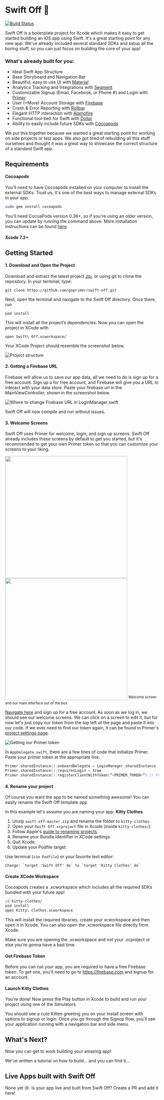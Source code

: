 # Swift Off :rocket:
[![Build Status](https://travis-ci.org/goprimer/swift-off.svg?branch=master)](https://travis-ci.org/goprimer/swift-off)

Swift Off is a boilerplate project for Xcode which makes it easy to get started building an iOS app using Swift. It's a great starting point for any new app. We've already included several standard SDKs and setup all the boring stuff, so you can just focus on building the core of your app!

### What's already built for you:
- Ideal Swift App Structure
- Base Storyboard and Navigation Bar
- Beautiful, easy to use UI with [Material](https://github.com/CosmicMind/Material)
- Analytics Tracking and Integrations with [Segment](https://segment.com)
- Customizable Signup (Email, Facebook, or Phone #) and Login with [Primer](https://goprimer.com)
- User (+More) Account Storage with [Firebase](https://www.firebase.com/)
- Crash & Error Reporting with [Rollbar](https://rollbar.com/)
- Elegant HTTP interaction with [Alamofire](https://github.com/Alamofire/Alamofire)
- Functional tool-belt for Swift with [Dollar](https://github.com/ankurp/Dollar)
- Ability to easily include future SDKs with [Cocoapods](https://cocoapods.org/)

We put this together because we wanted a great starting point for working on side projects or test apps. We also got tired of rebuilding all this stuff ourselves and thought it was a great way to showcase the correct structure of a standard Swift app.

## Requirements

#### Cocoapods
You'll need to have Cocoapods installed on your computer to install the external SDKs. Trust us, it's one of the best ways to manage external SDKs in your app.

```sh
sudo gem install cocoapods
```

You'll need CocoaPods version 0.36+, so if you're using an older version, you can update by running the command above. More installation instructions can be found [here](https://guides.cocoapods.org/using/getting-started.html#getting-started).

#### Xcode 7.2+

## Getting Started

#### 1. Download and Open the Project
Download and extract the latest project [zip](archive/master.zip), or using git to clone the repository. In your terminal, type:

    git clone https://github.com/goprimer/swift-off.git

Next, open the terminal and navigate to the Swift Off directory. Once there, run

    pod install

This will install all the project’s dependencies. Now you can open the project in XCode with

    open Swift\ Off.xcworkspace/

Your XCode Project should resemble the screenshot below.

![Project structure](https://i.imgur.com/tweKfSq.png)

#### 2. Getting a Firebase URL

Firebase will allow us to save our app data, all we need to do is sign up for a free account. Sign up a for free account, and Firebase will give you a URL to interact with your data store. Paste your firebase url in the MainViewController, shown in the screenshot below.

![Where to change Firebase URL in LoginManager.swift](http://i.imgur.com/j8m15in.png)

Swift Off will now compile and run without issues.

#### 3. Welcome Screens

Swift Off uses Primer for welcome, login, and sign up screens. Swift Off already includes these screens by default to get you started, but it's recommended to get your own Primer token so that you can customize your screens to your liking.

<img src="https://i.imgur.com/6kFXW4r.png" height="400"/><img src="https://i.imgur.com/ILlsLQb.png" height="400"/>
<sup>Welcome screen and our main interface out of the box</sup>

<a href="http://goprimer.com/dashboard#/signup?swiftOff=true" target="_blank">Navigate here</a> and sign up for a free account. As soon as we log in, we should see our welcome screens. We can click on a screen to edit it, but for now let's just copy our token from the top left of the page and paste it into our code. If we ever need to find our token again, it can be found in Primer's <a href="https://goprimer.com/dashboard#/project//edit" target="_blank">project settings page</a>.

![Getting our Primer token](http://imgur.com/Z04COXD.png)

In `AppDelegate.swift`, there are a few lines of code that initialize Primer. Paste your primer token at the appropriate line.

```swift
Primer.sharedInstance().onboardDelegate = LoginManager.sharedInstance
Primer.sharedInstance().requiresLogin = true
Primer.sharedInstance().registerClientWithToken(“<PRIMER_TOKEN>”) // Primer token here!
```

#### 4. Rename your project
Of course you want the app to be named something awesome! You can easily rename the Swift Off template app.

In this example let's assume you are naming your app: **Kitty Clothes**

1. Unzip `swift-off-master.zip` and rename the folder to `kitty-clothes`.
2. Open your `Swift Off.xcproject` file in Xcode (inside `kitty-clothes/`).
3. Follow Apple's [guide to renaming projects](https://developer.apple.com/library/ios/recipes/xcode_help-project_editor/RenamingaProject/RenamingaProject.html).
4. Rename your Bundle Identifier in XCode settings.
5. Quit Xcode.
6. Update your Podfile target:

  Use terminal (`vim Podfile`) or your favorite text editor:

    Change: `target 'Swift Off' do` to `target 'Kitty Clothes' do`

#### Create XCode Workspace
Cocoapods creates a .xcworkspace which includes all the required SDKs bundled with your future app!

```sh
cd kitty-clothes/
pod install
open Kitty\ Clothes.xcworkspace
```

This will install the required libraries, create your xcworkspace and then open it in Xcode. You can also open the .xcworkspace file directly from Xcode.

Make sure you are opening the .xcworkspace and not your .xcproject or else you're gonna have a bad time.

#### Get Firebase Token
Before you can run your app, you are required to have a free Firebase token. To get one, you'll need to go to https://firebase.com and signup for an account.

#### Launch Kitty Clothes
You're done! Now press the Play button in Xcode to build and run your project using one of the Simulators.

You should see a cute Kitten greeting you on your Install screen with options to signup or login. Once you go through the Signup flow, you'll see your application running with a navigation bar and side menu.

## What's Next?
Now you can get to work building your amazing app!

We've written a tutorial on how to build... and you can find it...

## Live Apps built with Swift Off
None yet :cry:. Is your app live and built from Swift Off? Create a PR and add it here!

